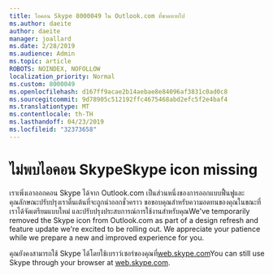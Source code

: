 ```yaml
---
title: ไอคอน Skype 8000049 ใน Outlook.com ที่ขาดหายไป
ms.author: daeite
author: daeite
manager: joallard
ms.date: 2/28/2019
ms.audience: Admin
ms.topic: article
ROBOTS: NOINDEX, NOFOLLOW
localization_priority: Normal
ms.custom: 8000049
ms.openlocfilehash: d167ff9acae2b14aebae8e84096af3831c0ad0c8
ms.sourcegitcommit: 9d78905c512192ffc4675468abd2efc5f2e4baf4
ms.translationtype: MT
ms.contentlocale: th-TH
ms.lasthandoff: 04/23/2019
ms.locfileid: "32373658"
---
```

# <a name="skype-icon-missing"></a><span data-ttu-id="62e18-102">ไม่พบไอคอน Skype</span><span class="sxs-lookup"><span data-stu-id="62e18-102">Skype icon missing</span></span>

<span data-ttu-id="62e18-103">เราเพิ่งเอาออกคอน Skype ได้จาก Outlook.com เป็นส่วนหนึ่งของการออกแบบฟื้นฟูและคุณลักษณะปรับปรุงเราตื่นเต้นที่จะถูกนำออกชั่วคราว ขอขอบคุณสำหรับความอดทนของคุณในขณะที่เราได้จัดเตรียมแบบใหม่ และปรับปรุงประสบการณ์การใช้งานสำหรับคุณ</span><span class="sxs-lookup"><span data-stu-id="62e18-103">We've temporarily removed the Skype icon from Outlook.com as part of a design refresh and feature update we're excited to be rolling out. We appreciate your patience while we prepare a new and improved experience for you.</span></span>

<span data-ttu-id="62e18-104">คุณยังคงสามารถใช้ Skype ได้โดยใช้เบราว์เซอร์ของคุณที่[web.skype.com](https://web.skype.com)</span><span class="sxs-lookup"><span data-stu-id="62e18-104">You can still use Skype through your browser at [web.skype.com](https://web.skype.com).</span></span>